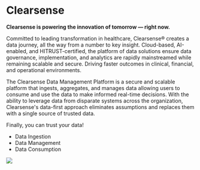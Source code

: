# Clearsense

**Clearsense is powering the innovation of tomorrow — right now.**

Committed to leading transformation in healthcare, Clearsense® creates a data journey, all the way from a number to key insight. Cloud-based, AI-enabled, and HITRUST-certified, the platform of data solutions ensure data governance, implementation, and analytics are rapidly mainstreamed while remaining scalable and secure. Driving faster outcomes in clinical, financial, and operational environments.

The Clearsense Data Management Platform is a secure and scalable platform that ingests, aggregates, and manages data allowing users to consume and use the data to make informed real-time decisions. With the ability to leverage data from disparate systems across the organization, Clearsense's data-first approach eliminates assumptions and replaces them with a single source of trusted data. 

Finally, you can trust your data!

- Data Ingestion
- Data Management
- Data Consumption

![](https://github.com/vldasika/CS_Ingest/blob/main/Clearsense-data-platform-overview-vin-01.svg)
